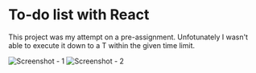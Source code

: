 # To-do list with React

This project was my attempt on a pre-assignment. Unfotunately I wasn't able to execute it down to a T within the given time limit.

![Screenshot - 1](https://user-images.githubusercontent.com/42386449/170921625-822006b4-fdc2-4c75-8b79-13cfeda21c7a.PNG)
![Screenshot - 2](https://user-images.githubusercontent.com/42386449/170921630-8d4649d6-5f5d-45c7-a18a-b5db81012aa9.PNG)
